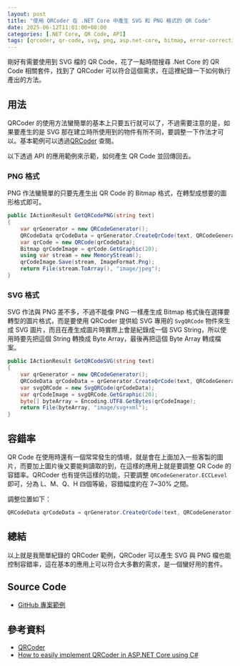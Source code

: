 ```yaml
---
layout: post
title: "使用 QRCoder 在 .NET Core 中產生 SVG 和 PNG 格式的 QR Code"
date: 2025-06-12T11:01:00+08:00
categories: [.NET Core, QR Code, API]
tags: [qrcoder, qr-code, svg, png, asp.net-core, bitmap, error-correction]
---
```


剛好有需要使用到 SVG 檔的 QR Code，花了一點時間搜尋 .Net Core 的 QR Code 相關套件，找到了 QRCoder 可以符合這個需求，在這裡紀錄一下如何執行產出的方法。

## 用法

QRCoder 的使用方法蠻簡單的基本上只要五行就可以了，不過需要注意的是，如果要產生的是 SVG 那在建立時所使用到的物件有所不同，要調整一下作法才可以。基本範例可以透過[QRCoder](https://github.com/codebude/QRCoder) 查閱。

以下透過 API 的應用範例來示範，如何產生 QR Code 並回傳回去。

### PNG 格式

PNG 作法蠻簡單的只要先產生出 QR Code 的 Bitmap 格式，在轉型成想要的圖形格式即可。

```csharp
public IActionResult GetQRCodePNG(string text)
{
    var qrGenerator = new QRCodeGenerator();
    QRCodeData qrCodeData = qrGenerator.CreateQrCode(text, QRCodeGenerator.ECCLevel.H);
    var qrCode = new QRCode(qrCodeData);
    Bitmap qrCodeImage = qrCode.GetGraphic(20);
    using var stream = new MemoryStream();
    qrCodeImage.Save(stream, ImageFormat.Png);
    return File(stream.ToArray(), "image/jpeg");
}
```

### SVG 格式

SVG 作法與 PNG 差不多，不過不能像 PNG 一樣產生成 Bitmap 格式後在選擇要轉型的圖片格式，而是要使用 QRCoder 提供給 SVG 專用的 `SvgQRCode` 物件來生成 SVG 圖片，而且在產生成圖片時實際上會是紀錄成一個 SVG String，所以使用時要先把這個 String 轉換成 Byte Array，最後再把這個 Byte Array 轉成檔案。

```csharp
public IActionResult GetQRCodeSVG(string text)
{
    var qrGenerator = new QRCodeGenerator();
    QRCodeData qrCodeData = qrGenerator.CreateQrCode(text, QRCodeGenerator.ECCLevel.H);
    var svgQRCode = new SvgQRCode(qrCodeData);
    var qrCodeImage = svgQRCode.GetGraphic(20);
    byte[] byteArray = Encoding.UTF8.GetBytes(qrCodeImage);
    return File(byteArray, "image/svg+xml");
}
```

## 容錯率

QR Code 在使用時還有一個常常發生的情境，就是會在上面加入一些客製的圖片，而要加上圖片後又要能夠讀取的到，在這樣的應用上就是要調整 QR Code 的容錯率。QRCoder 也有提供這樣的功能，只要調整 `QRCodeGenerator.ECCLevel` 即可，分為 L、M、Q、H 四個等級，容錯幅度約在 7~30% 之間。

調整位置如下：

```csharp
QRCodeData qrCodeData = qrGenerator.CreateQrCode(text, QRCodeGenerator.ECCLevel.H);
```

## 總結

以上就是我簡單紀錄的 QRCoder 範例，QRCoder 可以產生 SVG 與 PNG 檔也能控制容錯率，這在基本的應用上可以符合大多數的需求，是一個蠻好用的套件。

## Source Code

- [GitHub 專案範例](https://github.com/nuspaceline/GenerateQRCode)

## 參考資料

- [QRCoder](https://github.com/codebude/QRCoder)
- [How to easily implement QRCoder in ASP.NET Core using C#](https://www.freecodecamp.org/news/how-to-easily-implement-qrcoder-in-asp-net-core-using-c-10c4aa857e84/)
